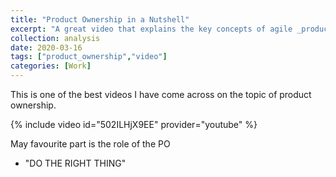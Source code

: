 ```yaml
---
title: "Product Ownership in a Nutshell"
excerpt: "A great video that explains the key concepts of agile _product ownership_"
collection: analysis
date: 2020-03-16
tags: ["product_ownership","video"]
categories: [Work]
---
```

This is one of the best videos I have come across on the topic of product ownership.

{% include video id="502ILHjX9EE" provider="youtube" %}

May favourite part is the role of the PO

- "DO THE RIGHT THING"
